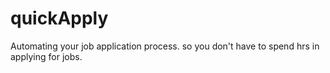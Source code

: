 # quickApply
Automating your job application process. so you don't have to spend hrs in applying for jobs. 
